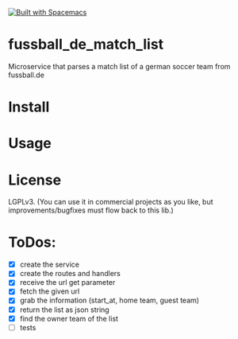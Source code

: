[![Built with Spacemacs](https://cdn.rawgit.com/syl20bnr/spacemacs/442d025779da2f62fc86c2082703697714db6514/assets/spacemacs-badge.svg)](http://github.com/syl20bnr/spacemacs)

# fussball_de_match_list
Microservice that parses a match list of a german soccer team from fussball.de

# Install

# Usage

# License
LGPLv3. (You can use it in commercial projects as you like, but improvements/bugfixes must flow back to this lib.)

# ToDos:

- [x] create the service
- [x] create the routes and handlers
- [x] receive the url get parameter
- [x] fetch the given url
- [x] grab the information (start_at, home team, guest team)
- [x] return the list as json string
- [x] find the owner team of the list
- [ ] tests
